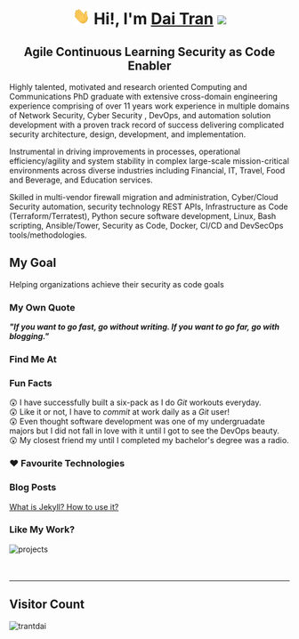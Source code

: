 <h1  align="center"> <img src="https://raw.githubusercontent.com/ABSphreak/ABSphreak/master/gifs/Hi.gif" height="30px"> Hi!, I'm <a href="https://trantdai.github.io/">Dai Tran</a> <img height="30px" src="https://emojis.slackmojis.com/emojis/images/1531849430/4246/blob-sunglasses.gif?1531849430"></h1>
</h1>
<h2 align="center">Agile Continuous Learning Security as Code Enabler</h2>

Highly talented, motivated and research oriented Computing and Communications PhD graduate with extensive cross-domain engineering experience comprising of over 11 years work experience in multiple domains of Network Security, Cyber Security , DevOps, and automation solution development with a proven track record of success delivering complicated security architecture, design, development, and implementation.

Instrumental in driving improvements in processes, operational efficiency/agility and system stability in complex large-scale mission-critical environments across diverse industries including Financial, IT, Travel, Food and Beverage, and Education services.

Skilled in multi-vendor firewall migration and administration, Cyber/Cloud Security automation, security technology REST APIs, Infrastructure as Code (Terraform/Terratest), Python secure software development, Linux, Bash scripting, Ansible/Tower, Security as Code, Docker, CI/CD and DevSecOps tools/methodologies.

## My Goal

Helping organizations achieve their security as code goals

### My Own Quote

***"If you want to go fast, go without writing. If you want to go far, go with blogging."***

### Find Me At

<!-- https://github.com/tarunaroraonline -->

### Fun Facts

😲 I have successfully built a six-pack as I do <i>Git</i> workouts everyday.
<br>
😲 Like it or not, I have to <i>commit</i> at work daily as a <i>Git</i> user!
<br>
😲 Even thought software development was one of my undergruadate majors but I did not fall in love with it until I got to see the DevOps beauty.
<br>
😲 My closest friend my until I completed my bachelor's degree was a radio.

### ❤️ Favourite Technologies

<!-- https://github.com/MacroPower/MacroPower -->

### Blog Posts

[What is Jekyll? How to use it?](https://trantdai.github.io/blog/what-is-jekyll-how-to-use-it)

### Like My Work?

<p><a href="https://trantdai.github.io/project"> <img align="left" src="https://cdn.buymeacoffee.com/buttons/v2/default-yellow.png" height="50" width="210" alt="projects" /></a></p><br><br>

<br />
<hr />

## Visitor Count

<img src="https://komarev.com/ghpvc/?username=trantdai&label=Profile%20views&color=0e75b6&style=for-the-badge" alt="trantdai" /> </p>
<!--
**trantdai/trantdai** is a ✨ _special_ ✨ repository because its `README.md` (this file) appears on your GitHub profile.

Here are some ideas to get you started:

- 🔭 I’m currently working on ...
- 🌱 I’m currently learning ...
- 👯 I’m looking to collaborate on ...
- 🤔 I’m looking for help with ...
- 💬 Ask me about ...
- 📫 How to reach me: ...
- 😄 Pronouns: ...
- ⚡ Fun fact: ...

https://github.com/Defcon27/Defcon27/edit/master/README.md
https://github.com/MacroPower/MacroPower
-->
